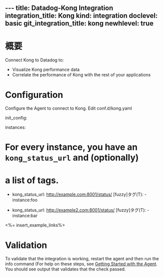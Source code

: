 --- title: Datadog-Kong Integration integration_title: Kong kind: integration doclevel: basic git_integration_title: kong
newhlevel: true
---

# 概要

Connect Kong to Datadog to:

* Visualize Kong performance data
* Correlate the performance of Kong with the rest of your applications


# Configuration

Configure the Agent to connect to Kong. Edit conf.d/kong.yaml

init_config:

instances:
# For every instance, you have an `kong_status_url` and (optionally)
# a list of tags.

-   kong_status_url: http://example.com:8001/status/
    [fuzzy]タグ(T):
        -   instance:foo

-   kong_status_url: http://example2.com:8001/status/
    [fuzzy]タグ(T):
        -   instance:bar

<%= insert_example_links%>

# Validation

To validate that the integration is working, restart the agent and then run the info command (For help on these steps, see [Getting Started with the Agent](/guides/basic_agent_usage/). You should see output that validates that the check passed.

